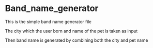 # Band_name_generator
This is the simple band name generator file

The city which the user born and name of the pet is taken as input

Then band name is generated by combining both the city and pet name 
